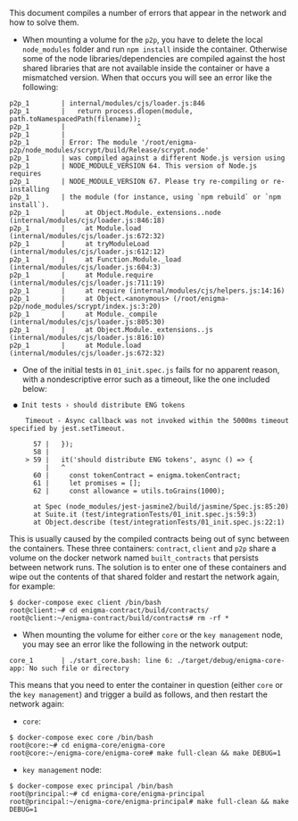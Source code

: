 This document compiles a number of errors that appear in the network and how to solve them.

* When mounting a volume for the `p2p`, you have to delete the local `node_modules` folder and run `npm install` inside the container. Otherwise some of the node libraries/dependencies are compiled against the host shared libraries that are not available inside the container or have a mismatched version. When that occurs you will see an error like the following:

```
p2p_1        | internal/modules/cjs/loader.js:846
p2p_1        |   return process.dlopen(module, path.toNamespacedPath(filename));
p2p_1        |                  ^
p2p_1        | 
p2p_1        | Error: The module '/root/enigma-p2p/node_modules/scrypt/build/Release/scrypt.node'
p2p_1        | was compiled against a different Node.js version using
p2p_1        | NODE_MODULE_VERSION 64. This version of Node.js requires
p2p_1        | NODE_MODULE_VERSION 67. Please try re-compiling or re-installing
p2p_1        | the module (for instance, using `npm rebuild` or `npm install`).
p2p_1        |     at Object.Module._extensions..node (internal/modules/cjs/loader.js:846:18)
p2p_1        |     at Module.load (internal/modules/cjs/loader.js:672:32)
p2p_1        |     at tryModuleLoad (internal/modules/cjs/loader.js:612:12)
p2p_1        |     at Function.Module._load (internal/modules/cjs/loader.js:604:3)
p2p_1        |     at Module.require (internal/modules/cjs/loader.js:711:19)
p2p_1        |     at require (internal/modules/cjs/helpers.js:14:16)
p2p_1        |     at Object.<anonymous> (/root/enigma-p2p/node_modules/scrypt/index.js:3:20)
p2p_1        |     at Module._compile (internal/modules/cjs/loader.js:805:30)
p2p_1        |     at Object.Module._extensions..js (internal/modules/cjs/loader.js:816:10)
p2p_1        |     at Module.load (internal/modules/cjs/loader.js:672:32)
```

* One of the initial tests in `01_init.spec.js` fails for no apparent reason, with a nondescriptive error such as a timeout, like the one included below:
```
 ● Init tests › should distribute ENG tokens

    Timeout - Async callback was not invoked within the 5000ms timeout specified by jest.setTimeout.

      57 |   });
      58 | 
    > 59 |   it('should distribute ENG tokens', async () => {
         |   ^
      60 |     const tokenContract = enigma.tokenContract;
      61 |     let promises = [];
      62 |     const allowance = utils.toGrains(1000);

      at Spec (node_modules/jest-jasmine2/build/jasmine/Spec.js:85:20)
      at Suite.it (test/integrationTests/01_init.spec.js:59:3)
      at Object.describe (test/integrationTests/01_init.spec.js:22:1)
```
This is usually caused by the compiled contracts being out of sync between the containers. These three containers: `contract`, `client` and `p2p` share a volume on the docker network named `built_contracts` that persists between network runs. The solution is to enter one of these containers and wipe out the contents of that shared folder and restart the network again, for example:
```
$ docker-compose exec client /bin/bash
root@client:~# cd enigma-contract/build/contracts/
root@client:~/enigma-contract/build/contracts# rm -rf *
```

* When mounting the volume for either `core` or the `key management` node, you may see an error like the following in the network output:
```
core_1       | ./start_core.bash: line 6: ./target/debug/enigma-core-app: No such file or directory
```
This means that you need to enter the container in question (either `core` or the `key management`) and trigger a build as follows, and then restart the network again:
- `core`:
 ```
 $ docker-compose exec core /bin/bash
 root@core:~# cd enigma-core/enigma-core
 root@core:~/enigma-core/enigma-core# make full-clean && make DEBUG=1
 ```
- `key management` node:
 ```
 $ docker-compose exec principal /bin/bash
 root@principal:~# cd enigma-core/enigma-principal
 root@principal:~/enigma-core/enigma-principal# make full-clean && make DEBUG=1
 ```
